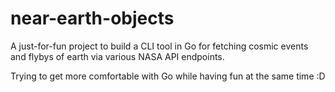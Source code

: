 # near-earth-objects 

A just-for-fun project to build a CLI tool in Go for fetching cosmic events and flybys of earth via various NASA API endpoints. 


Trying to get more comfortable with Go while having fun at the same time :D 
